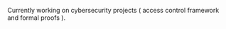 Currently working on cybersecurity projects ( access control framework and formal proofs ).

<!---
Moonsef37/Moonsef37 is a ✨ special ✨ repository because its `README.md` (this file) appears on your GitHub profile.
You can click the Preview link to take a look at your changes.
--->
